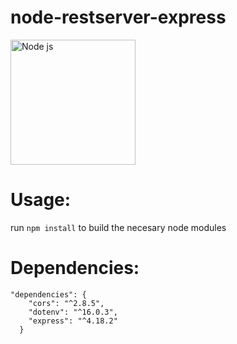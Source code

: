 # node-restserver-express
<img width="200" heighth="200" src="https://upload.wikimedia.org/wikipedia/commons/thumb/d/d9/Node.js_logo.svg/1200px-Node.js_logo.svg.png" alt="Node js" title="Optional title">

# Usage:

run ```npm install``` to build the necesary node modules

# Dependencies:
```
"dependencies": {
    "cors": "^2.8.5",
    "dotenv": "^16.0.3",
    "express": "^4.18.2"
  }
```
